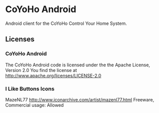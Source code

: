 CoYoHo Android
==============

Android client for the CoYoHo Control Your Home System.

Licenses
--------

### CoYoHo Android

The CoYoHo Android code is licensed under the the Apache License, Version 2.0
You find the license at http://www.apache.org/licenses/LICENSE-2.0

### I Like Buttons Icons
MazeNL77 http://www.iconarchive.com/artist/mazenl77.html
Freeware, Commercial usage: Allowed
